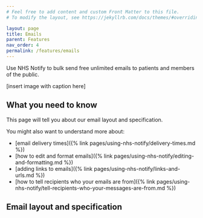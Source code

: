```yaml
---
# Feel free to add content and custom Front Matter to this file.
# To modify the layout, see https://jekyllrb.com/docs/themes/#overriding-theme-defaults

layout: page
title: Emails
parent: Features
nav_order: 4
permalink: /features/emails
---
```


Use NHS Notify to bulk send free unlimited emails to patients and members of the public.

[insert image with caption here]

## What you need to know

This page will tell you about our email layout and specification.

You might also want to understand more about:

- [email delivery times]({% link pages/using-nhs-notify/delivery-times.md %})
- [how to edit and format emails]({% link pages/using-nhs-notify/editing-and-formatting.md %})
- [adding links to emails]({% link pages/using-nhs-notify/links-and-urls.md %})
- [how to tell recipients who your emails are from]({% link pages/using-nhs-notify/tell-recipients-who-your-messages-are-from.md %})

## Email layout and specification

